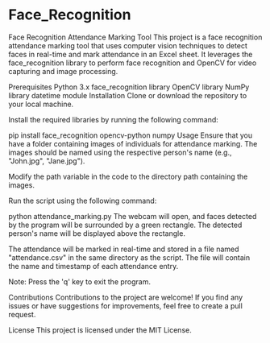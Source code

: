 # Face_Recognition
Face Recognition Attendance Marking Tool
This project is a face recognition attendance marking tool that uses computer vision techniques to detect faces in real-time and mark attendance in an Excel sheet. It leverages the face_recognition library to perform face recognition and OpenCV for video capturing and image processing.

Prerequisites
Python 3.x
face_recognition library
OpenCV library
NumPy library
datetime module
Installation
Clone or download the repository to your local machine.

Install the required libraries by running the following command:


pip install face_recognition opencv-python numpy
Usage
Ensure that you have a folder containing images of individuals for attendance marking. The images should be named using the respective person's name (e.g., "John.jpg", "Jane.jpg").

Modify the path variable in the code to the directory path containing the images.

Run the script using the following command:


python attendance_marking.py
The webcam will open, and faces detected by the program will be surrounded by a green rectangle. The detected person's name will be displayed above the rectangle.

The attendance will be marked in real-time and stored in a file named "attendance.csv" in the same directory as the script. The file will contain the name and timestamp of each attendance entry.

Note: Press the 'q' key to exit the program.

Contributions
Contributions to the project are welcome! If you find any issues or have suggestions for improvements, feel free to create a pull request.

License
This project is licensed under the MIT License.

